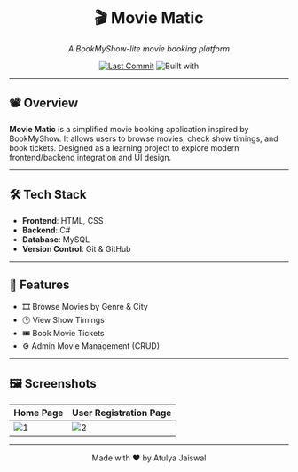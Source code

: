 <div align="center">

# 🎬 Movie Matic  
*A BookMyShow-lite movie booking platform*

[![Last Commit](https://img.shields.io/github/last-commit/atulyaaj/movie-matic)](https://github.com/atulyaaj/movie-matic/commits/main)
![Built with](https://img.shields.io/badge/Built%20with-C%23%20%7C%20HTML-blue)

</div>

---

## 📽️ Overview

**Movie Matic** is a simplified movie booking application inspired by BookMyShow. It allows users to browse movies, check show timings, and book tickets. Designed as a learning project to explore modern frontend/backend integration and UI design.

---

## 🛠️ Tech Stack

- **Frontend**: HTML, CSS
- **Backend**: C#
- **Database**: MySQL
- **Version Control**: Git & GitHub

---

## 🚀 Features

- 🎞 Browse Movies by Genre & City  
- 🕒 View Show Timings  
- 🎟 Book Movie Tickets  
- ⚙️ Admin Movie Management (CRUD)

---

## 🖼️ Screenshots

| Home Page                      | User Registration Page                     |
|-------------------------------|----------------------------------|
| ![1](https://github.com/user-attachments/assets/adfa04df-bfbe-4e32-9ccf-0c0b17c1fdb0) | ![2](https://github.com/user-attachments/assets/0407b2be-1687-42ab-a3e2-0ae27666c547) |

---

<div align="center">

  Made with ❤️ by Atulya Jaiswal

</div>
